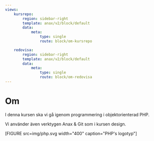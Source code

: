 ```yaml
---
views:
    kursrepo:
        region: sidebar-right
        template: anax/v2/block/default
        data:
            meta:
                type: single
                route: block/om-kursrepo

    redovisa:
        region: sidebar-right
        template: anax/v2/block/default
        data:
            meta:
                type: single
                route: block/om-redovisa
---
```

Om
=========================

I denna kursen ska vi gå igenom programmering i objektorienterad PHP.

Vi använder även verktygen Anax & Git som i kursen design.

[FIGURE src=img/php.svg width="400" caption="PHP's logotyp"]
